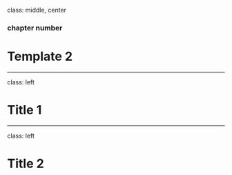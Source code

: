 
class: middle, center

### chapter number

# Template 2

---
class: left

# Title 1

---
class: left

# Title 2
